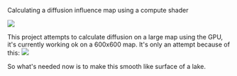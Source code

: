 Calculating a diffusion influence map using a compute shader

![](https://i.imgur.com/0uvmqx9.png)

This project attempts to calculate diffusion on a large map using the GPU, it's currently working ok on a 600x600 map.
It's only an attempt because of this:
![](https://i.imgur.com/5tCdyLg.png)

So what's needed now is to make this smooth like surface of a lake.

